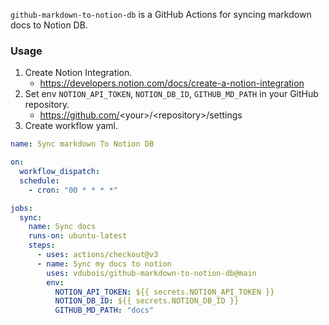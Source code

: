 `github-markdown-to-notion-db` is a GitHub Actions for syncing markdown docs to Notion DB.

### Usage

1. Create Notion Integration.
   - https://developers.notion.com/docs/create-a-notion-integration
1. Set env `NOTION_API_TOKEN`, `NOTION_DB_ID`, `GITHUB_MD_PATH` in your GitHub repository.
   - https://github.com/<your\>/<repository\>/settings
1. Create workflow yaml.

```yml
name: Sync markdown To Notion DB

on:
  workflow_dispatch:
  schedule:
    - cron: "00 * * * *"

jobs:
  sync:
    name: Sync docs
    runs-on: ubuntu-latest
    steps:
      - uses: actions/checkout@v3
      - name: Sync my docs to notion
        uses: vdubois/github-markdown-to-notion-db@main
        env:
          NOTION_API_TOKEN: ${{ secrets.NOTION_API_TOKEN }}
          NOTION_DB_ID: ${{ secrets.NOTION_DB_ID }}
          GITHUB_MD_PATH: "docs"
```
